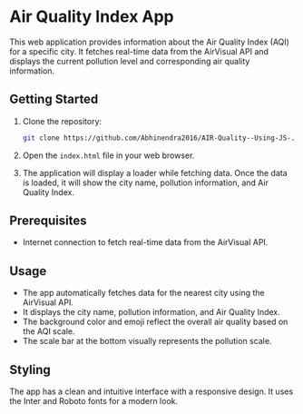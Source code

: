 # Air Quality Index App

This web application provides information about the Air Quality Index (AQI) for a specific city. It fetches real-time data from the AirVisual API and displays the current pollution level and corresponding air quality information.



## Getting Started

1. Clone the repository:

    ```bash
    git clone https://github.com/Abhinendra2016/AIR-Quality--Using-JS-.git
    ```

2. Open the `index.html` file in your web browser.

3. The application will display a loader while fetching data. Once the data is loaded, it will show the city name, pollution information, and Air Quality Index.

## Prerequisites

- Internet connection to fetch real-time data from the AirVisual API.

## Usage

- The app automatically fetches data for the nearest city using the AirVisual API.
- It displays the city name, pollution information, and Air Quality Index.
- The background color and emoji reflect the overall air quality based on the AQI scale.
- The scale bar at the bottom visually represents the pollution scale.

## Styling

The app has a clean and intuitive interface with a responsive design. It uses the Inter and Roboto fonts for a modern look.

